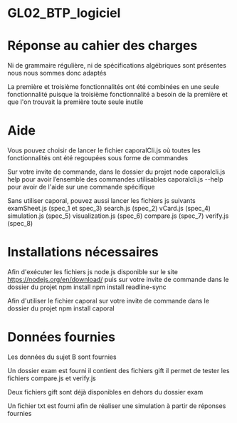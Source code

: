# GL02_BTP_logiciel

# Réponse au cahier des charges

Ni de grammaire régulière, ni de spécifications algébriques sont présentes
nous nous sommes donc adaptés

La première et troisième fonctionnalités ont été combinées en une seule fonctionnalité
puisque la troisième fonctionnalité a besoin de la première
et que l'on trouvait la première toute seule inutile

# Aide

Vous pouvez choisir de lancer le fichier caporalCli.js
où toutes les fonctionnalités ont été regoupées sous forme de commandes

Sur votre invite de commande, dans le dossier du projet
node caporalcli.js help pour avoir l’ensemble des commandes utilisables 
caporalcli.js <nomdelacommande> --help pour avoir de l'aide sur une commande spécifique

Sans utiliser caporal, pouvez aussi lancer les fichiers js suivants
examSheet.js (spec_1 et spec_3)
search.js (spec_2)
vCard.js (spec_4)
simulation.js (spec_5)
visualization.js (spec_6)
compare.js (spec_7)
verify.js (spec_8)

# Installations nécessaires

Afin d'exécuter les fichiers js
node.js 
disponible sur le site https://nodejs.org/en/download/
puis sur votre invite de commande dans le dossier du projet
npm install
npm install readline-sync

Afin d'utiliser le fichier caporal
sur votre invite de commande dans le dossier du projet
npm install caporal

# Données fournies

Les données du sujet B sont fournies

Un dossier exam est fourni
il contient des fichiers gift
il permet de tester les fichiers compare.js et verify.js

Deux fichiers gift sont déjà disponibles en dehors du dossier exam

Un fichier txt est fourni afin de réaliser une simulation à partir de réponses fournies
